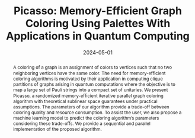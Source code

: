 ---
title: "Picasso: Memory-Efficient Graph Coloring Using Palettes With Applications in Quantum Computing"
collection: publications
permalink: /publication/2024-05-01-Picasso-Memory-Efficient-Graph-Coloring-Using-Palettes-With-Applications-in-Quantum-Computing
date: 2024-05-01
venue: 'In the proceedings of 2024 IEEE International Parallel and Distributed Processing Symposium (IPDPS)'
link: 'https://ieeexplore.ieee.org/document/10579092/'
citation: ' S M Ferdous,  Reece Neff,  Bo Peng,  Salman Shuvo,  Marco Minutoli,  Sayak Mukherjee,  Karol Kowalski,  Michela Becchi,  Mahantesh Halappanavar, &quot;Picasso: Memory-Efficient Graph Coloring Using Palettes With Applications in Quantum Computing.&quot; In the proceedings of 2024 IEEE International Parallel and Distributed Processing Symposium (IPDPS), 2024.'
abstract: "A coloring of a graph is an assignment of colors to vertices such that no two neighboring vertices have the same color. The need for memory-efﬁcient coloring algorithms is motivated by their application in computing clique partitions of graphs arising in quantum computations where the objective is to map a large set of Pauli strings into a compact set of unitaries. We present Picasso, a randomized memory-efﬁcient iterative parallel graph coloring algorithm with theoretical sublinear space guarantees under practical assumptions. The parameters of our algorithm provide a trade-off between coloring quality and resource consumption. To assist the user, we also propose a machine learning model to predict the coloring algorithm’s parameters considering these trade-offs. We provide a sequential and parallel implementation of the proposed algorithm."
paperurl: "/files/pdf/papers/Ferdous et al_2024_Picasso.pdf:/Users/ferd040/Dropbox/Ferdous-library/Personal/ACDA Early Career/Ferdous et al_2024_Picasso.pdf:application/pdf"
---